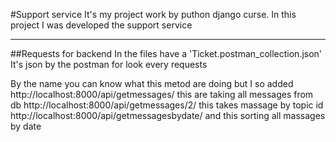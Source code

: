 #Support service
It's my project work by puthon django curse.
In this project I was developed the support service
____
##Requests for backend
In the files have a 'Ticket.postman_collection.json'
It's json by the postman for look every requests

By the name you can know what this metod are doing but I so added
http://localhost:8000/api/getmessages/
this are taking all messages from db
http://localhost:8000/api/getmessages/2/
this takes massage by topic id
http://localhost:8000/api/getmessagesbydate/
and this sorting all massages by date